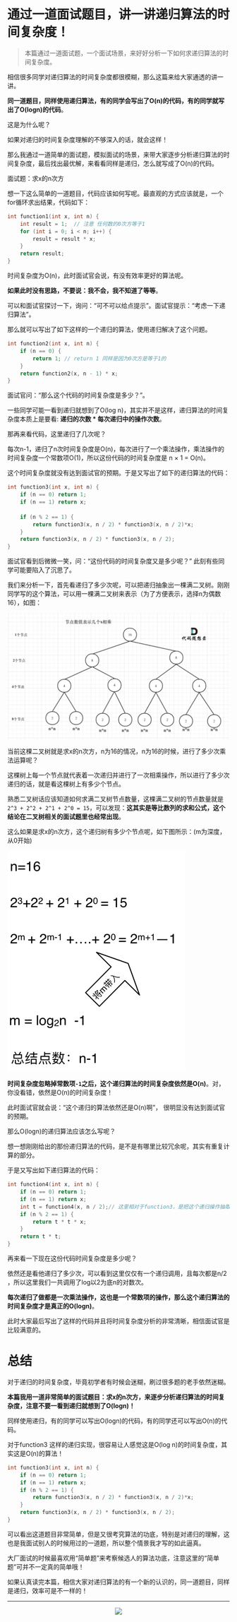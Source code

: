 
# 通过一道面试题目，讲一讲递归算法的时间复杂度！

> 本篇通过一道面试题，一个面试场景，来好好分析一下如何求递归算法的时间复杂度。

相信很多同学对递归算法的时间复杂度都很模糊，那么这篇来给大家通透的讲一讲。

**同一道题目，同样使用递归算法，有的同学会写出了O(n)的代码，有的同学就写出了O(logn)的代码**。

这是为什么呢？

如果对递归的时间复杂度理解的不够深入的话，就会这样！

那么我通过一道简单的面试题，模拟面试的场景，来带大家逐步分析递归算法的时间复杂度，最后找出最优解，来看看同样是递归，怎么就写成了O(n)的代码。

面试题：求x的n次方

想一下这么简单的一道题目，代码应该如何写呢。最直观的方式应该就是，一个for循环求出结果，代码如下：

```CPP
int function1(int x, int n) {
    int result = 1;  // 注意 任何数的0次方等于1
    for (int i = 0; i < n; i++) {
        result = result * x;
    }
    return result;
}
```
时间复杂度为O(n)，此时面试官会说，有没有效率更好的算法呢。

**如果此时没有思路，不要说：我不会，我不知道了等等**。

可以和面试官探讨一下，询问：“可不可以给点提示”。面试官提示：“考虑一下递归算法”。

那么就可以写出了如下这样的一个递归的算法，使用递归解决了这个问题。

```CPP
int function2(int x, int n) {
    if (n == 0) {
        return 1; // return 1 同样是因为0次方是等于1的
    }
    return function2(x, n - 1) * x;
}
```
面试官问：“那么这个代码的时间复杂度是多少？”。

一些同学可能一看到递归就想到了O(log n)，其实并不是这样，递归算法的时间复杂度本质上是要看: **递归的次数 * 每次递归中的操作次数**。

那再来看代码，这里递归了几次呢？

每次n-1，递归了n次时间复杂度是O(n)，每次进行了一个乘法操作，乘法操作的时间复杂度一个常数项O(1)，所以这份代码的时间复杂度是 n × 1 = O(n)。

这个时间复杂度就没有达到面试官的预期。于是又写出了如下的递归算法的代码：

```CPP
int function3(int x, int n) {
    if (n == 0) return 1;
    if (n == 1) return x;

    if (n % 2 == 1) {
        return function3(x, n / 2) * function3(x, n / 2)*x;
    }
    return function3(x, n / 2) * function3(x, n / 2);
}

```

面试官看到后微微一笑，问：“这份代码的时间复杂度又是多少呢？” 此刻有些同学可能要陷入了沉思了。

我们来分析一下，首先看递归了多少次呢，可以把递归抽象出一棵满二叉树。刚刚同学写的这个算法，可以用一棵满二叉树来表示（为了方便表示，选择n为偶数16），如图：

![递归算法的时间复杂度](../images/递归算法的时间复杂度-01.png)

当前这棵二叉树就是求x的n次方，n为16的情况，n为16的时候，进行了多少次乘法运算呢？

这棵树上每一个节点就代表着一次递归并进行了一次相乘操作，所以进行了多少次递归的话，就是看这棵树上有多少个节点。

熟悉二叉树话应该知道如何求满二叉树节点数量，这棵满二叉树的节点数量就是`2^3 + 2^2 + 2^1 + 2^0 = 15`，可以发现：**这其实是等比数列的求和公式，这个结论在二叉树相关的面试题里也经常出现**。

这么如果是求x的n次方，这个递归树有多少个节点呢，如下图所示：(m为深度，从0开始)

![递归求时间复杂度](../images/递归算法的时间复杂度-02.png)

**时间复杂度忽略掉常数项`-1`之后，这个递归算法的时间复杂度依然是O(n)**。对，你没看错，依然是O(n)的时间复杂度！

此时面试官就会说：“这个递归的算法依然还是O(n)啊”， 很明显没有达到面试官的预期。

那么O(logn)的递归算法应该怎么写呢？

想一想刚刚给出的那份递归算法的代码，是不是有哪里比较冗余呢，其实有重复计算的部分。

于是又写出如下递归算法的代码：

```CPP
int function4(int x, int n) {
    if (n == 0) return 1;
    if (n == 1) return x;
    int t = function4(x, n / 2);// 这里相对于function3，是把这个递归操作抽取出来
    if (n % 2 == 1) {
        return t * t * x;
    }
    return t * t;
}
```

再来看一下现在这份代码时间复杂度是多少呢？

依然还是看他递归了多少次，可以看到这里仅仅有一个递归调用，且每次都是n/2 ，所以这里我们一共调用了log以2为底n的对数次。

**每次递归了做都是一次乘法操作，这也是一个常数项的操作，那么这个递归算法的时间复杂度才是真正的O(logn)**。

此时大家最后写出了这样的代码并且将时间复杂度分析的非常清晰，相信面试官是比较满意的。

# 总结

对于递归的时间复杂度，毕竟初学者有时候会迷糊，刷过很多题的老手依然迷糊。

**本篇我用一道非常简单的面试题目：求x的n次方，来逐步分析递归算法的时间复杂度，注意不要一看到递归就想到了O(logn)！**

同样使用递归，有的同学可以写出O(logn)的代码，有的同学还可以写出O(n)的代码。

对于function3 这样的递归实现，很容易让人感觉这是O(log n)的时间复杂度，其实这是O(n)的算法！

```CPP
int function3(int x, int n) {
    if (n == 0) return 1;
    if (n == 1) return x;
    if (n % 2 == 1) {
        return function3(x, n / 2) * function3(x, n / 2)*x;
    }
    return function3(x, n / 2) * function3(x, n / 2);
}
```
可以看出这道题目非常简单，但是又很考究算法的功底，特别是对递归的理解，这也是我面试别人的时候用过的一道题，所以整个情景我才写的如此逼真。

大厂面试的时候最喜欢用“简单题”来考察候选人的算法功底，注意这里的“简单题”可并不一定真的简单哦！

如果认真读完本篇，相信大家对递归算法的有一个新的认识的，同一道题目，同样是递归，效率可是不一样的！



-----------------------
<div align="center"><img src=https://code-thinking.cdn.bcebos.com/pics/01二维码.jpg width=450> </img></div>
